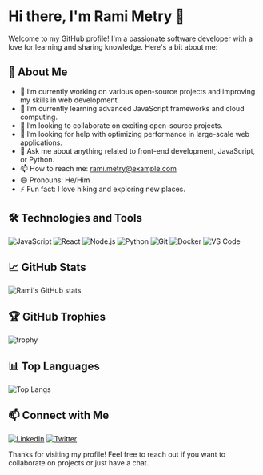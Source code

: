 # Hi there, I'm Rami Metry 👋

Welcome to my GitHub profile! I'm a passionate software developer with a love for learning and sharing knowledge. Here's a bit about me:

## 🌟 About Me

- 🔭 I’m currently working on various open-source projects and improving my skills in web development.
- 🌱 I’m currently learning advanced JavaScript frameworks and cloud computing.
- 👯 I’m looking to collaborate on exciting open-source projects.
- 🤔 I’m looking for help with optimizing performance in large-scale web applications.
- 💬 Ask me about anything related to front-end development, JavaScript, or Python.
- 📫 How to reach me: [rami.metry@example.com](mailto:rami.metry@example.com)
- 😄 Pronouns: He/Him
- ⚡ Fun fact: I love hiking and exploring new places.

## 🛠️ Technologies and Tools

![JavaScript](https://img.shields.io/badge/-JavaScript-F7DF1E?style=flat&logo=javascript&logoColor=black)
![React](https://img.shields.io/badge/-React-61DAFB?style=flat&logo=react&logoColor=black)
![Node.js](https://img.shields.io/badge/-Node.js-339933?style=flat&logo=node.js&logoColor=white)
![Python](https://img.shields.io/badge/-Python-3776AB?style=flat&logo=python&logoColor=white)
![Git](https://img.shields.io/badge/-Git-F05032?style=flat&logo=git&logoColor=white)
![Docker](https://img.shields.io/badge/-Docker-2496ED?style=flat&logo=docker&logoColor=white)
![VS Code](https://img.shields.io/badge/-VS%20Code-007ACC?style=flat&logo=visual-studio-code&logoColor=white)

## 📈 GitHub Stats

![Rami's GitHub stats](https://github-readme-stats.vercel.app/api?username=Rami-Metry&show_icons=true&theme=radical)

## 🏆 GitHub Trophies

![trophy](https://github-profile-trophy.vercel.app/?username=Rami-Metry&theme=onedark)

## 📊 Top Languages

![Top Langs](https://github-readme-stats.vercel.app/api/top-langs/?username=Rami-Metry&layout=compact&theme=radical)

## 📫 Connect with Me

[![LinkedIn](https://img.shields.io/badge/-LinkedIn-0077B5?style=flat&logo=linkedin&logoColor=white)](https://www.linkedin.com/in/rami-metry/)
[![Twitter](https://img.shields.io/badge/-Twitter-1DA1F2?style=flat&logo=twitter&logoColor=white)](https://twitter.com/rami_metry)

Thanks for visiting my profile! Feel free to reach out if you want to collaborate on projects or just have a chat.
